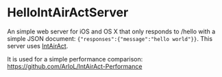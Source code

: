 # HelloIntAirActServer

An simple web server for iOS and OS X that only responds to /hello with a simple JSON document:
```{"responses":{"message":"hello world"}}```. This server uses [IntAirAct](https://github.com/ArloL/IntAirAct).

It is used for a simple performance comparison: <https://github.com/ArloL/IntAirAct-Performance>
